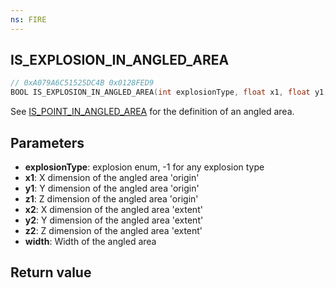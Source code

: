 ```yaml
---
ns: FIRE
---
```

## IS_EXPLOSION_IN_ANGLED_AREA

```c
// 0xA079A6C51525DC4B 0x0128FED9
BOOL IS_EXPLOSION_IN_ANGLED_AREA(int explosionType, float x1, float y1, float z1, float x2, float y2, float z2, float width);
```

See [IS_POINT_IN_ANGLED_AREA](#_0x2A70BAE8883E4C81) for the definition of an angled area.

## Parameters
* **explosionType**: explosion enum, -1 for any explosion type
* **x1**: X dimension of the angled area 'origin'
* **y1**: Y dimension of the angled area 'origin'
* **z1**: Z dimension of the angled area 'origin'
* **x2**: X dimension of the angled area 'extent'
* **y2**: Y dimension of the angled area 'extent'
* **z2**: Z dimension of the angled area 'extent'
* **width**: Width of the angled area

## Return value
